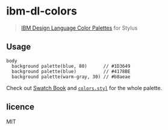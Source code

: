 ibm-dl-colors
=============

> [IBM Design Language Color Palettes](http://www.ibm.com/design/language/resources/swatch-book.shtml) for Stylus

## Usage

```stylus
body
  background palette(blue, 80)      // #1D3649
  background palette(blue)          // #4178BE
  background palette(warm-gray, 30) // #b8aeae
```

Check out [Swatch Book](http://www.ibm.com/design/language/resources/swatch-book.shtml) and [`colors.styl`](colors.styl) for the whole palette.

## licence

MIT
